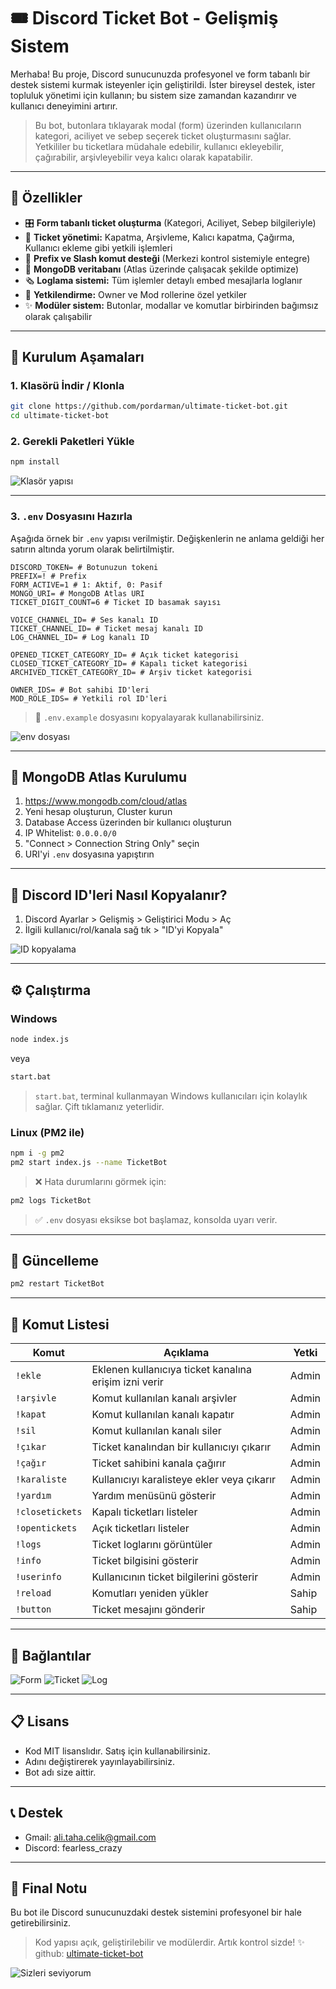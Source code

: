 # 🎟️ Discord Ticket Bot - Gelişmiş Sistem

Merhaba! Bu proje, Discord sunucunuzda profesyonel ve form tabanlı bir destek sistemi kurmak isteyenler için geliştirildi. İster bireysel destek, ister topluluk yönetimi için kullanın; bu sistem size zamandan kazandırır ve kullanıcı deneyimini artırır.

> Bu bot, butonlara tıklayarak modal (form) üzerinden kullanıcıların kategori, aciliyet ve sebep seçerek ticket oluşturmasını sağlar. Yetkililer bu ticketlara müdahale edebilir, kullanıcı ekleyebilir, çağırabilir, arşivleyebilir veya kalıcı olarak kapatabilir.

---

## 🚀 Özellikler

- 🎛 **Form tabanlı ticket oluşturma** (Kategori, Aciliyet, Sebep bilgileriyle)
- 🔐 **Ticket yönetimi:** Kapatma, Arşivleme, Kalıcı kapatma, Çağırma, Kullanıcı ekleme gibi yetkili işlemleri
- 🧐 **Prefix ve Slash komut desteği** (Merkezi kontrol sistemiyle entegre)
- 📂 **MongoDB veritabanı** (Atlas üzerinde çalışacak şekilde optimize)
- 🗞️ **Loglama sistemi:** Tüm işlemler detaylı embed mesajlarla loglanır
- 👥 **Yetkilendirme:** Owner ve Mod rollerine özel yetkiler
- ✨ **Modüler sistem:** Butonlar, modallar ve komutlar birbirinden bağımsız olarak çalışabilir

---

## 📂 Kurulum Aşamaları

### 1. Klasörü İndir / Klonla

```bash
git clone https://github.com/pordarman/ultimate-ticket-bot.git
cd ultimate-ticket-bot
```

### 2. Gerekli Paketleri Yükle

```bash
npm install
```

![Klasör yapısı](assets/klasor_yapisi.png)

---

### 3. `.env` Dosyasını Hazırla

Aşağıda örnek bir `.env` yapısı verilmiştir. Değişkenlerin ne anlama geldiği her satırın altında yorum olarak belirtilmiştir.

```env
DISCORD_TOKEN= # Botunuzun tokeni
PREFIX=! # Prefix
FORM_ACTIVE=1 # 1: Aktif, 0: Pasif
MONGO_URI= # MongoDB Atlas URI
TICKET_DIGIT_COUNT=6 # Ticket ID basamak sayısı

VOICE_CHANNEL_ID= # Ses kanalı ID
TICKET_CHANNEL_ID= # Ticket mesaj kanalı ID
LOG_CHANNEL_ID= # Log kanalı ID

OPENED_TICKET_CATEGORY_ID= # Açık ticket kategorisi
CLOSED_TICKET_CATEGORY_ID= # Kapalı ticket kategorisi
ARCHIVED_TICKET_CATEGORY_ID= # Arşiv ticket kategorisi

OWNER_IDS= # Bot sahibi ID'leri
MOD_ROLE_IDS= # Yetkili rol ID'leri
```

> 📃 `.env.example` dosyasını kopyalayarak kullanabilirsiniz.

![env dosyası](assets/env_ornek.png)

---

## 🛂 MongoDB Atlas Kurulumu

1. https://www.mongodb.com/cloud/atlas
2. Yeni hesap oluşturun, Cluster kurun
3. Database Access üzerinden bir kullanıcı oluşturun
4. IP Whitelist: `0.0.0.0/0`
5. "Connect > Connection String Only" seçin
6. URI'yi `.env` dosyasına yapıştırın

---

## 👤 Discord ID'leri Nasıl Kopyalanır?

1. Discord Ayarlar > Gelişmiş > Geliştirici Modu > Aç
2. İlgili kullanıcı/rol/kanala sağ tık > "ID'yi Kopyala"

![ID kopyalama](assets/id_kopyalama.png)

---

## ⚙️ Çalıştırma

### Windows
```bash
node index.js
```
veya
```bash
start.bat
```
> `start.bat`, terminal kullanmayan Windows kullanıcıları için kolaylık sağlar. Çift tıklamanız yeterlidir.

### Linux (PM2 ile)
```bash
npm i -g pm2
pm2 start index.js --name TicketBot
```
> ❌ Hata durumlarını görmek için:
```bash
pm2 logs TicketBot
```

> ✅ `.env` dosyası eksikse bot başlamaz, konsolda uyarı verir.

---

## 🔄 Güncelleme

```bash
pm2 restart TicketBot
```

---

## 📄 Komut Listesi

| Komut | Açıklama | Yetki |
|-------|----------|-------|
| `!ekle` | Eklenen kullanıcıya ticket kanalına erişim izni verir | Admin |
| `!arşivle` | Komut kullanılan kanalı arşivler | Admin |
| `!kapat` | Komut kullanılan kanalı kapatır | Admin |
| `!sil` | Komut kullanılan kanalı siler | Admin |
| `!çıkar` | Ticket kanalından bir kullanıcıyı çıkarır | Admin |
| `!çağır` | Ticket sahibini kanala çağırır | Admin |
| `!karaliste` | Kullanıcıyı karalisteye ekler veya çıkarır | Admin |
| `!yardım` | Yardım menüsünü gösterir | Admin |
| `!closetickets` | Kapalı ticketları listeler | Admin |
| `!opentickets` | Açık ticketları listeler | Admin |
| `!logs` | Ticket loglarını görüntüler | Admin |
| `!info` | Ticket bilgisini gösterir | Admin |
| `!userinfo` | Kullanıcının ticket bilgilerini gösterir | Admin |
| `!reload` | Komutları yeniden yükler | Sahip |
| `!button` | Ticket mesajını gönderir | Sahip |

---

## 🔗 Bağlantılar

![Form](assets/bilet_form.png)
![Ticket](assets/bilet_acma.png)
![Log](assets/log_ornek.png)

---

## 📋 Lisans

- Kod MIT lisanslıdır. Satış için kullanabilirsiniz.
- Adını değiştirerek yayınlayabilirsiniz.
- Bot adı size aittir.

---

## 📞 Destek

- Gmail: ali.taha.celik@gmail.com
- Discord: fearless_crazy

---

## 🌟 Final Notu

Bu bot ile Discord sunucunuzdaki destek sistemini profesyonel bir hale getirebilirsiniz.

> Kod yapısı açık, geliştirilebilir ve modülerdir. Artık kontrol sizde! ✨
github: [ultimate-ticket-bot](https://github.com/pordarman/ultimate-ticket-bot)

![Sizleri seviyorum](https://media4.giphy.com/media/v1.Y2lkPTc5MGI3NjExNzFmaDJkMHl1eGdzdGtydHRnYXBzeWZzaHE4OW1pc2UxZG00ZzJ6NiZlcD12MV9pbnRlcm5hbF9naWZfYnlfaWQmY3Q9Zw/d1E2qDGI0ybkv6TK/giphy.gif)

